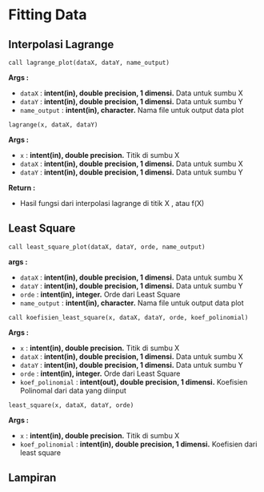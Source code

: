 # Fitting Data

## Interpolasi Lagrange
```
call lagrange_plot(dataX, dataY, name_output)
```
**Args :**
- ``dataX`` : **intent(in), double precision, 1 dimensi.** Data untuk sumbu X
- ``dataY`` : **intent(in), double precision, 1 dimensi.** Data untuk sumbu Y
- ``name_output`` : **intent(in), character.** Nama file untuk output data plot

```
lagrange(x, dataX, dataY)
```
**Args :**
- ``x`` : **intent(in), double precision.** Titik di sumbu X
- ``dataX`` : **intent(in), double precision, 1 dimensi.** Data untuk sumbu X
- ``dataY`` : **intent(in), double precision, 1 dimensi.** Data untuk sumbu Y

**Return :**
- Hasil fungsi dari interpolasi lagrange di titik X , atau f(X)

## Least Square
```
call least_square_plot(dataX, dataY, orde, name_output)
```
**args :**
- ``dataX`` : **intent(in), double precision, 1 dimensi.** Data untuk sumbu X
- ``dataY`` : **intent(in), double precision, 1 dimensi.** Data untuk sumbu Y
- ``orde`` : **intent(in), integer.** Orde dari Least Square
- ``name_output`` : **intent(in), character.** Nama file untuk output data plot
```
call koefisien_least_square(x, dataX, dataY, orde, koef_polinomial)
```
**Args :**
- ``x`` : **intent(in), double precision.** Titik di sumbu X
- ``dataX`` : **intent(in), double precision, 1 dimensi.** Data untuk sumbu X
- ``dataY`` : **intent(in), double precision, 1 dimensi.** Data untuk sumbu Y
- ``orde`` : **intent(in), integer.** Orde dari Least Square
- ``koef_polinomial`` : **intent(out), double precision, 1 dimensi.** Koefisien Polinomal dari data yang diinput
```
least_square(x, dataX, dataY, orde)
```
**Args :**
- ``x`` : **intent(in), double precision.** Titik di sumbu X
- ``koef_polinomial`` : **intent(in), double precision, 1 dimensi.** Koefisien dari least square
## Lampiran
